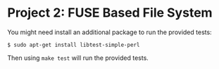 # Project 2: FUSE Based File System

You might need install an additional package to run the provided tests:

```
$ sudo apt-get install libtest-simple-perl
```

Then using `make test` will run the provided tests.


